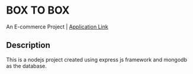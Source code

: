 # BOX TO BOX
An E-commerce Project | [Application Link](https://boxtobox.website/)

## Description

This is a nodejs project created using express js framework and mongodb as the database.
